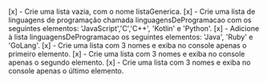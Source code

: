 [x] - Crie uma lista vazia, com o nome listaGenerica.
[x] - Crie uma lista de linguagens de programação chamada linguagensDeProgramacao com os seguintes elementos: 'JavaScript','C','C++', 'Kotlin' e 'Python'.
[x] - Adicione à lista linguagensDeProgramacao os seguintes elementos: 'Java', 'Ruby' e 'GoLang'.
[x] - Crie uma lista com 3 nomes e exiba no console apenas o primeiro elemento.
[x] - Crie uma lista com 3 nomes e exiba no console apenas o segundo elemento.
[x] - Crie uma lista com 3 nomes e exiba no console apenas o último elemento.